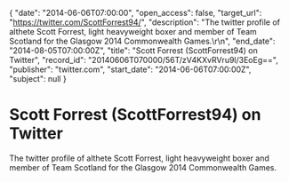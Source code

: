 {
  "date": "2014-06-06T07:00:00", 
  "open_access": false, 
  "target_url": "https://twitter.com/ScottForrest94/", 
  "description": "The twitter profile of althete Scott Forrest, light heavyweight boxer and member of Team Scotland for the Glasgow 2014 Commonwealth Games.\r\n", 
  "end_date": "2014-08-05T07:00:00Z", 
  "title": "Scott Forrest (ScottForrest94) on Twitter", 
  "record_id": "20140606T070000/56T/zV4KXvRVru9l/3EoEg==", 
  "publisher": "twitter.com", 
  "start_date": "2014-06-06T07:00:00Z", 
  "subject": null
}

# Scott Forrest (ScottForrest94) on Twitter

The twitter profile of althete Scott Forrest, light heavyweight boxer and member of Team Scotland for the Glasgow 2014 Commonwealth Games.
